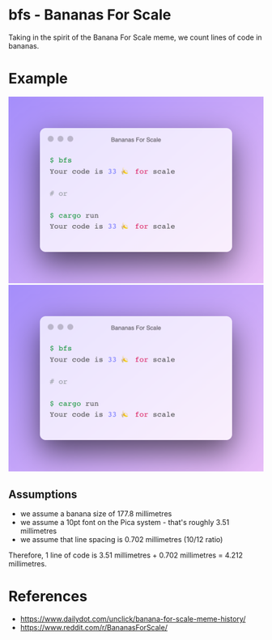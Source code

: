 # bfs - Bananas For Scale

Taking in the spirit of the Banana For Scale meme, we count lines of code in bananas.

# Example
![Bananas For Scale](./bananas_for_scale.png)
<img src="./bananas_for_scale.png">

## Assumptions

- we assume a banana size of 177.8 millimetres
- we assume a 10pt font on the Pica system - that's roughly 3.51 millimetres
- we assume that line spacing is 0.702 millimetres (10/12 ratio)

Therefore, 1 line of code is 3.51 millimetres + 0.702 millimetres = 4.212 millimetres.

# References
- https://www.dailydot.com/unclick/banana-for-scale-meme-history/
- https://www.reddit.com/r/BananasForScale/
